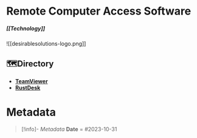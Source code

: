 # Remote Computer Access Software
##### [[Technology]]

![[desirablesolutions-logo.png]]


## 🗺️Directory 
* [**TeamViewer**](https://www.teamviewer.com/en-us/download)
* [**RustDesk**](https://rustdesk.com/)


# Metadata
> [!info]- *Metadata*
> **Date** = #2023-10-31
